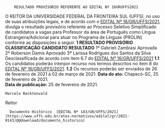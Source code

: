         RESULTADO PROVISÓRIO REFERENTE AO EDITAL Nº 16GRUFFS2021  

 O REITOR DA UNIVERSIDADE FEDERAL DA FRONTEIRA SUL (UFFS), no uso de suas atribuições legais, e de acordo com o [EDITAL Nº 16/GR/UFFS/2021](https://www.uffs.edu.br/atos-normativos/edital/gr/2021-0016), divulga o resultado provisório referente ao Processo Seletivo Simplificado de candidatos a vagas para Professor da área de Português como Língua Estrangeira/Adicional para atuar no Programa de Línguas (PROLIN) conforme as disposições a seguir.  **1 RESULTADO PROVISÓRIO**     **CLASSIFICAÇÃO**   **CANDIDATO**   **RESULTADO**     1º   Gabrieli Zambiasi   Aprovada     2º   Roberson Damis   Aprovado     3º   Larissa Rodrigues dos Santos da Silva   Desclassificada de acordo com item 6.7 do [EDITAL Nº 16/GR/UFFS/2021](https://www.uffs.edu.br/atos-normativos/edital/gr/2021-0016)     **1.1**  Os candidatos poderão interpor recurso nos termos descritos no item 8 do [EDITAL Nº 16/GR/UFFS/2021](https://www.uffs.edu.br/atos-normativos/edital/gr/2021-0016). **1.2**  Os recursos poderão ser enviados de 26 de fevereiro de 2021 à 02 de março de 2021.        **Data do ato:** Chapecó-SC, 25 de fevereiro de 2021.   
 **Data de publicação:**  25 de fevereiro de 2021. 

    Marcelo Recktenvald   
 Reitor 

      Documento Histórico  [EDITAL Nº 143/GR/UFFS/2021](https://www.uffs.edu.br/atos-normativos/edital/gr/2021-0143/@@download/documento_historico)     
      
